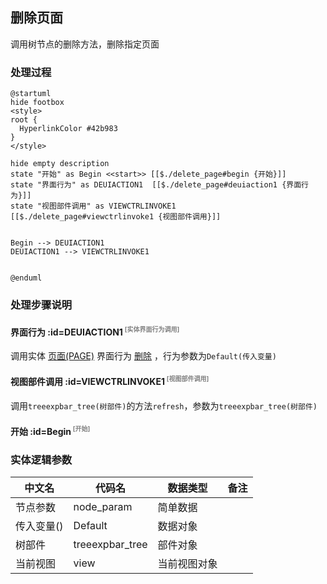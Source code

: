 ## 删除页面 <!-- {docsify-ignore-all} -->

   调用树节点的删除方法，删除指定页面

### 处理过程

```plantuml
@startuml
hide footbox
<style>
root {
  HyperlinkColor #42b983
}
</style>

hide empty description
state "开始" as Begin <<start>> [[$./delete_page#begin {开始}]]
state "界面行为" as DEUIACTION1  [[$./delete_page#deuiaction1 {界面行为}]]
state "视图部件调用" as VIEWCTRLINVOKE1  [[$./delete_page#viewctrlinvoke1 {视图部件调用}]]


Begin --> DEUIACTION1
DEUIACTION1 --> VIEWCTRLINVOKE1


@enduml
```


### 处理步骤说明

#### 界面行为 :id=DEUIACTION1<sup class="footnote-symbol"> <font color=gray size=1>[实体界面行为调用]</font></sup>



调用实体 [页面(PAGE)](module/Wiki/article_page.md) 界面行为 [删除](module/Wiki/article_page#界面行为) ，行为参数为`Default(传入变量)`

#### 视图部件调用 :id=VIEWCTRLINVOKE1<sup class="footnote-symbol"> <font color=gray size=1>[视图部件调用]</font></sup>



调用`treeexpbar_tree(树部件)`的方法`refresh`，参数为`treeexpbar_tree(树部件)`
#### 开始 :id=Begin<sup class="footnote-symbol"> <font color=gray size=1>[开始]</font></sup>






### 实体逻辑参数

|    中文名   |    代码名    |  数据类型      |备注 |
| --------| --------| --------  | --------   |
|节点参数|node_param|简单数据||
|传入变量(<i class="fa fa-check"/></i>)|Default|数据对象||
|树部件|treeexpbar_tree|部件对象||
|当前视图|view|当前视图对象||
